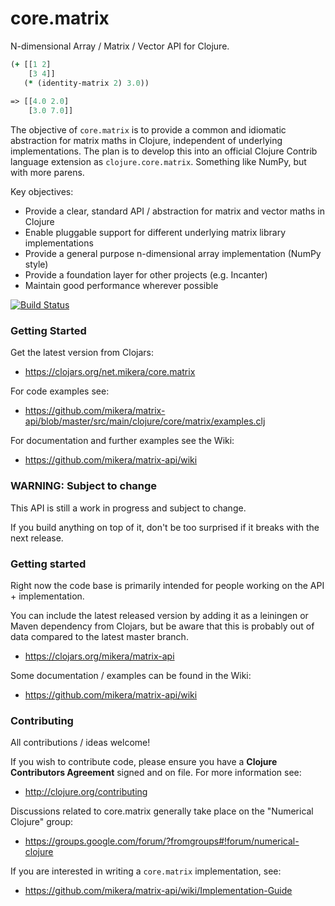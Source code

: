 core.matrix
===========

N-dimensional Array / Matrix / Vector API for Clojure.

```clojure
(+ [[1 2] 
    [3 4]] 
   (* (identity-matrix 2) 3.0))
   
=> [[4.0 2.0] 
    [3.0 7.0]]
```

The objective of `core.matrix` is to provide a common and idiomatic abstraction for matrix maths in Clojure, 
independent of underlying implementations. The plan is to develop this 
into an official Clojure Contrib language extension as `clojure.core.matrix`. Something like NumPy, 
but with more parens.

Key objectives:

 - Provide a clear, standard API / abstraction for matrix and vector maths in Clojure
 - Enable pluggable support for different underlying matrix library implementations
 - Provide a general purpose n-dimensional array implementation (NumPy style)
 - Provide a foundation layer for other projects (e.g. Incanter)
 - Maintain good performance wherever possible
 
[![Build Status](https://travis-ci.org/mikera/matrix-api.png?branch=master)](https://travis-ci.org/mikera/matrix-api)
 
### Getting Started

Get the latest version from Clojars:

 -  https://clojars.org/net.mikera/core.matrix

For code examples see:

 - https://github.com/mikera/matrix-api/blob/master/src/main/clojure/core/matrix/examples.clj
 
 For documentation and further examples see the Wiki:
 
 - https://github.com/mikera/matrix-api/wiki

### WARNING: Subject to change

This API is still a work in progress and subject to change.

If you build anything on top of it, don't be too surprised if it breaks with the next release.

### Getting started

Right now the code base is primarily intended for people working on the API + implementation.

You can include the latest released version by adding it as a leiningen or Maven dependency from Clojars, but be aware that this is probably out of data compared to the latest master branch.

 - https://clojars.org/mikera/matrix-api
 
Some documentation / examples can be found in the Wiki:
 
 - https://github.com/mikera/matrix-api/wiki


### Contributing

All contributions / ideas welcome!

If you wish to contribute code, please ensure you have a **Clojure Contributors Agreement** signed and on file. For more information see:

 - http://clojure.org/contributing

Discussions related to core.matrix generally take place on the "Numerical Clojure" group:

 - https://groups.google.com/forum/?fromgroups#!forum/numerical-clojure
 
 If you are interested in writing a `core.matrix` implementation, see:
 
 - https://github.com/mikera/matrix-api/wiki/Implementation-Guide
 
